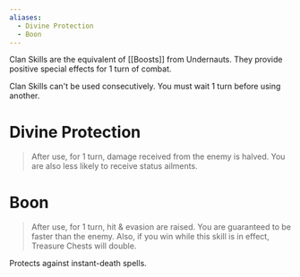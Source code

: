 ```yaml
---
aliases:
  - Divine Protection
  - Boon
---
```

Clan Skills are the equivalent of [[Boosts]] from Undernauts. They provide positive special effects for 1 turn of combat.

Clan Skills can't be used consecutively. You must wait 1 turn before using another.
# Divine Protection
>After use, for 1 turn, damage received from the enemy is halved. You are also less likely to receive status ailments.
# Boon
>After use, for 1 turn, hit & evasion are raised. You are guaranteed to be faster than the enemy. Also, if you win while this skill is in effect, Treasure Chests will double.

Protects against instant-death spells.
